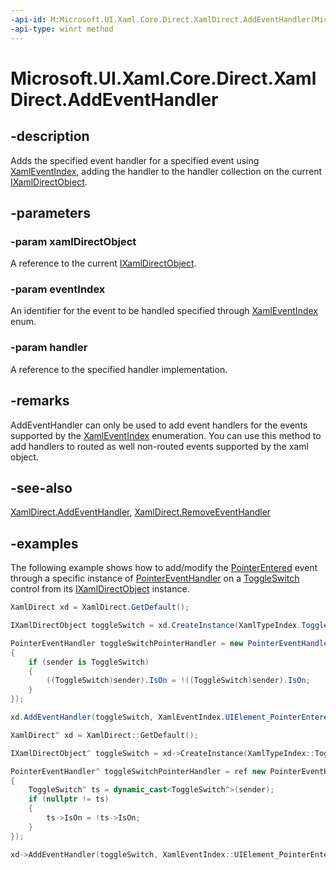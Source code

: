 ```yaml
---
-api-id: M:Microsoft.UI.Xaml.Core.Direct.XamlDirect.AddEventHandler(Microsoft.UI.Xaml.Core.Direct.IXamlDirectObject,Microsoft.UI.Xaml.Core.Direct.XamlEventIndex,System.Object)
-api-type: winrt method
---
```


<!-- Method syntax.
public void XamlDirect.AddEventHandler(IXamlDirectObject xamlDirectObject, XamlEventIndex eventIndex, Object handler)
-->

# Microsoft.UI.Xaml.Core.Direct.XamlDirect.AddEventHandler

## -description
Adds the specified event handler for a specified event using [XamlEventIndex](xamleventindex.md), adding the handler to the handler collection on the current [IXamlDirectObject](ixamldirectobject.md).

## -parameters
### -param xamlDirectObject
A reference to the current [IXamlDirectObject](ixamldirectobject.md).

### -param eventIndex
An identifier for the event to be handled specified through [XamlEventIndex](xamleventindex.md) enum.

### -param handler
A reference to the specified handler implementation.

## -remarks
AddEventHandler can only be used to add event handlers for the events supported by the [XamlEventIndex](xamleventindex.md) enumeration. You can use this method to add handlers to routed as well non-routed events supported by the xaml object.

## -see-also

[XamlDirect.AddEventHandler](xamldirect_addeventhandler_737632390.md), [XamlDirect.RemoveEventHandler](xamldirect_removeeventhandler_502874963.md)

## -examples
The following example shows how to add/modify the [PointerEntered](../microsoft.ui.xaml/uielement_pointerentered.md) event through a specific instance of [PointerEventHandler](../microsoft.ui.xaml.input/pointereventhandler.md) on a [ToggleSwitch](../microsoft.ui.xaml.controls/toggleswitch.md) control from its [IXamlDirectObject](ixamldirectobject.md) instance.

```C#
XamlDirect xd = XamlDirect.GetDefault();

IXamlDirectObject toggleSwitch = xd.CreateInstance(XamlTypeIndex.ToggleSwitch);

PointerEventHandler toggleSwitchPointerHandler = new PointerEventHandler((sender, args) =>
{
    if (sender is ToggleSwitch)
    {
        ((ToggleSwitch)sender).IsOn = !((ToggleSwitch)sender).IsOn;
    }
});

xd.AddEventHandler(toggleSwitch, XamlEventIndex.UIElement_PointerEntered, toggleSwitchPointerHandler);
```

```CPP
XamlDirect^ xd = XamlDirect::GetDefault();

IXamlDirectObject^ toggleSwitch = xd->CreateInstance(XamlTypeIndex::ToggleSwitch);

PointerEventHandler^ toggleSwitchPointerHandler = ref new PointerEventHandler([&](Platform::Object^ sender, PointerRoutedEventArgs^ args)
{
    ToggleSwitch^ ts = dynamic_cast<ToggleSwitch^>(sender);
    if (nullptr != ts)
    {
        ts->IsOn = !ts->IsOn;
    }
});

xd->AddEventHandler(toggleSwitch, XamlEventIndex::UIElement_PointerEntered, toggleSwitchPointerHandler);
```
